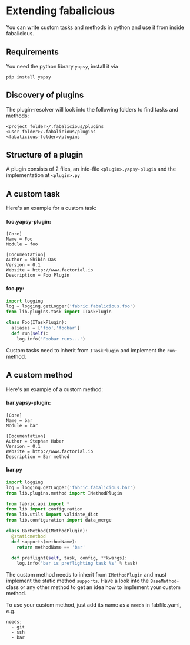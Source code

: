 # Extending fabalicious

You can write custom tasks and methods in python and use it from inside fabalicious.

## Requirements

You need the python library `yapsy`, install it via
```
pip install yapsy
```

## Discovery of plugins

The plugin-resolver will look into the following folders to find tasks and methods:

```
<project_folder>/.fabalicious/plugins
<user-folder>/.fabalicious/plugins
<fabalicious-folder>/plugins
```

## Structure of a plugin

A plugin consists of 2 files, an info-file `<plugin>.yapsy-plugin` and the implementation at `<plugin>.py`

## A custom task

Here's an example for a custom task:

#### foo.yapsy-plugin:

```
[Core]
Name = Foo
Module = foo

[Documentation]
Author = Shibin Das
Version = 0.1
Website = http://www.factorial.io
Description = Foo Plugin
```

#### foo.py:

```python
import logging
log = logging.getLogger('fabric.fabalicious.foo')
from lib.plugins.task import ITaskPlugin

class Foo(ITaskPlugin):
  aliases = ['foo','foobar']
  def run(self):
    log.info('Foobar runs...')
```

Custom tasks need to inherit from `ITaskPlugin` and implement the `run`-method.

## A custom method

Here's an example of a custom method:

#### bar.yapsy-plugin:

```
[Core]
Name = bar
Module = bar

[Documentation]
Author = Stephan Huber
Version = 0.1
Website = http://www.factorial.io
Description = Bar method
```

#### bar.py

```python
import logging
log = logging.getLogger('fabric.fabalicious.bar')
from lib.plugins.method import IMethodPlugin

from fabric.api import *
from lib import configuration
from lib.utils import validate_dict
from lib.configuration import data_merge

class BarMethod(IMethodPlugin):
  @staticmethod
  def supports(methodName):
    return methodName == 'bar'

  def preflight(self, task, config, **kwargs):
    log.info('bar is preflighting task %s' % task)
```

The custom method needs to inherit from `IMethodPlugin` and must implement the static method `supports`. Have a look into the `BaseMethod`-class or any other method to get an idea how to implement your custom method.

To use your custom method, just add its name as a `needs` in fabfile.yaml, e.g.

```
needs:
  - git
  - ssh
  - bar
```
